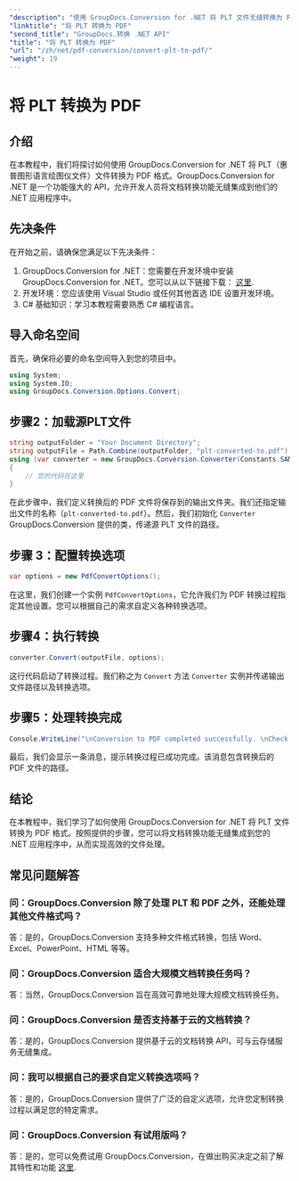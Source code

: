 ```yaml
---
"description": "使用 GroupDocs.Conversion for .NET 将 PLT 文件无缝转换为 PDF。轻松将文档转换功能集成到您的 .NET 应用程序中。"
"linktitle": "将 PLT 转换为 PDF"
"second_title": "GroupDocs.转换 .NET API"
"title": "将 PLT 转换为 PDF"
"url": "/zh/net/pdf-conversion/convert-plt-to-pdf/"
"weight": 19
---
```


# 将 PLT 转换为 PDF

## 介绍
在本教程中，我们将探讨如何使用 GroupDocs.Conversion for .NET 将 PLT（惠普图形语言绘图仪文件）文件转换为 PDF 格式。GroupDocs.Conversion for .NET 是一个功能强大的 API，允许开发人员将文档转换功能无缝集成到他们的 .NET 应用程序中。
## 先决条件
在开始之前，请确保您满足以下先决条件：
1. GroupDocs.Conversion for .NET：您需要在开发环境中安装 GroupDocs.Conversion for .NET。您可以从以下链接下载： [这里](https://releases。groupdocs.com/conversion/net/).
2. 开发环境：您应该使用 Visual Studio 或任何其他首选 IDE 设置开发环境。
3. C# 基础知识：学习本教程需要熟悉 C# 编程语言。

## 导入命名空间
首先，确保将必要的命名空间导入到您的项目中。

```csharp
using System;
using System.IO;
using GroupDocs.Conversion.Options.Convert;
```

## 步骤2：加载源PLT文件
```csharp
string outputFolder = "Your Document Directory";
string outputFile = Path.Combine(outputFolder, "plt-converted-to.pdf");
using (var converter = new GroupDocs.Conversion.Converter(Constants.SAMPLE_PLT))
{
    // 您的代码在这里
}
```
在此步骤中，我们定义转换后的 PDF 文件将保存到的输出文件夹。我们还指定输出文件的名称（`plt-converted-to.pdf`）。然后，我们初始化 `Converter` GroupDocs.Conversion 提供的类，传递源 PLT 文件的路径。
## 步骤 3：配置转换选项
```csharp
var options = new PdfConvertOptions();
```
在这里，我们创建一个实例 `PdfConvertOptions`，它允许我们为 PDF 转换过程指定其他设置。您可以根据自己的需求自定义各种转换选项。
## 步骤4：执行转换
```csharp
converter.Convert(outputFile, options);
```
这行代码启动了转换过程。我们称之为 `Convert` 方法 `Converter` 实例并传递输出文件路径以及转换选项。
## 步骤5：处理转换完成
```csharp
Console.WriteLine("\nConversion to PDF completed successfully. \nCheck output in {0}", outputFolder);
```
最后，我们会显示一条消息，提示转换过程已成功完成。该消息包含转换后的 PDF 文件的路径。

## 结论
在本教程中，我们学习了如何使用 GroupDocs.Conversion for .NET 将 PLT 文件转换为 PDF 格式。按照提供的步骤，您可以将文档转换功能无缝集成到您的 .NET 应用程序中，从而实现高效的文件处理。
## 常见问题解答

### 问：GroupDocs.Conversion 除了处理 PLT 和 PDF 之外，还能处理其他文件格式吗？

答：是的，GroupDocs.Conversion 支持多种文件格式转换，包括 Word、Excel、PowerPoint、HTML 等等。

### 问：GroupDocs.Conversion 适合大规模文档转换任务吗？

答：当然，GroupDocs.Conversion 旨在高效可靠地处理大规模文档转换任务。

### 问：GroupDocs.Conversion 是否支持基于云的文档转换？

答：是的，GroupDocs.Conversion 提供基于云的文档转换 API，可与云存储服务无缝集成。

### 问：我可以根据自己的要求自定义转换选项吗？

答：是的，GroupDocs.Conversion 提供了广泛的自定义选项，允许您定制转换过程以满足您的特定需求。

### 问：GroupDocs.Conversion 有试用版吗？

答：是的，您可以免费试用 GroupDocs.Conversion，在做出购买决定之前了解其特性和功能 [这里](https://releases。groupdocs.com/).